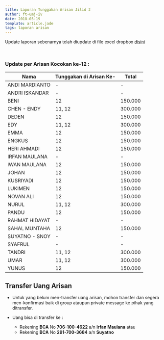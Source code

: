 ```yaml
---
title: Laporan Tunggakan Arisan Jilid 2
author: ft-umj-iv
date: 2018-05-19
template: article.jade
tags: laporan arisan
---
```


Update laporan sebenarnya telah diupdate di file excel dropbox [disini](https://www.dropbox.com/s/lqrvit24hfh3fot/Arisan%20UMJ%20TechInfo4%20Jilid%2002.xlsx?dl=0)

<br/>
<span class="more"></span>

### Update per Arisan Kocokan ke-12 :

|Nama									| Tunggakan di Arisan Ke- 	| Total 			|
| -------------------	| ------------------------- | ----------- |
| ANDI MARDIANTO 			| - 			  		            | -        		|
| ANDRI ISKANDAR 			| - 			  		            | -        		|
| BENI 						    | 12		 						        | 150.000  		|
| CHEN - ENDY 				| 11, 12		 						    | 300.000  		|
| DEDEN 					    | 12		 						        | 150.000  		|
| EDY 						    | 11, 12		 						    | 300.000  		|
| EMMA 						    | 12		 						        | 150.000  		|
| ENGKUS 					    | 12		 						        | 150.000  		|
| HERI AHMADI 				| 12		 						        | 150.000  		|
| IRFAN MAULANA 			| - 			  		            | -        		|
| IWAN MAULANA 				| 12		 						        | 150.000  		|
| JOHAN 					    | 12		 						        | 150.000  		|
| KUSRIYADI 				  | 12		 						        | 150.000  		|
| LUKIMEN 					  | 12		 						        | 150.000  		|
| NOVAN ALI 				  | 12		 						        | 150.000  		|
| NURUL				 		    | 11, 12		 						    | 300.000  		|
| PANDU 					    | 12		 						        | 150.000  		|
| RAHMAT HIDAYAT 			| - 			  		            | -        		|
| SAHAL MUNTAHA 			| 12		 						        | 150.000  		|
| SUYATNO - SNOY 			| - 			  		            | -        		|
| SYAFRUL 					  | - 			  		            | -        		|
| TANDRI 					    | 11, 12		 						    | 300.000  		|
| UMAR 						    | 11, 12		 						    | 300.000  		|
| YUNUS 					    | 12		 						        | 150.000  		|

## Transfer Uang Arisan

+ Untuk yang belum men-transfer uang arisan, mohon transfer dan segera men-konfirmasi baik di group ataupun private message ke pihak yang ditransfer.

+ Uang bisa di transfer ke :
	- Rekening <b>BCA</b> No <b>706-100-4622</b> a/n <b>Irfan Maulana</b> atau
	- Rekening <b>BCA</b> No <b>291-700-3684</b> a/n <b>Suyatno</b>
